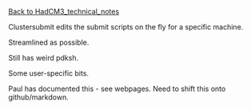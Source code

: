 [Back to HadCM3_technical_notes](HadCM3_technical_notes.md)

Clustersubmit edits the submit scripts on the fly for a specific machine.

Streamlined as possible.

Still has weird pdksh.

Some user-specific bits.

Paul has documented this - see webpages.  Need to shift this onto github/markdown.


